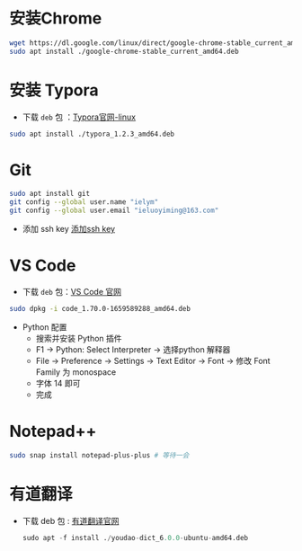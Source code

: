# 安装Chrome

```bash
wget https://dl.google.com/linux/direct/google-chrome-stable_current_amd64.deb
sudo apt install ./google-chrome-stable_current_amd64.deb
```



# 安装 Typora

+ 下载 `deb` 包 ：[Typora官网-linux](https://typoraio.cn/#linux)

```bash
sudo apt install ./typora_1.2.3_amd64.deb
```



# Git

```bash
sudo apt install git
git config --global user.name "ielym"
git config --global user.email "ieluoyiming@163.com"
```

+ 添加 ssh key [添加ssh key](https://github.com/ielym/Notes/blob/main/git/10-%E7%94%9F%E6%88%90%E5%AF%86%E9%92%A5.md)



# VS Code

+ 下载 `deb` 包：[VS Code 官网](https://code.visualstudio.com/)

```bash
sudo dpkg -i code_1.70.0-1659589288_amd64.deb
```

+ Python 配置
  + 搜索并安装 Python 插件
  + F1 -> Python: Select Interpreter -> 选择python 解释器
  + File -> Preference -> Settings -> Text Editor -> Font -> 修改 Font Family 为 monospace
  + 字体 14 即可
  + 完成



# Notepad++

```bash
sudo snap install notepad-plus-plus # 等待一会
```



# 有道翻译

+ 下载 deb 包 : [有道翻译官网](http://cidian.youdao.com/multi.html)

  ```python
  sudo apt -f install ./youdao-dict_6.0.0-ubuntu-amd64.deb
  ```

  
